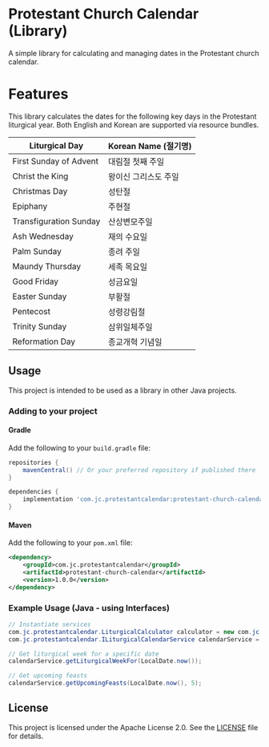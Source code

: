 # Protestant Church Calendar (Library)

A simple library for calculating and managing dates in the Protestant church calendar.

# Features
This library calculates the dates for the following key days in the Protestant liturgical year. Both English and Korean are supported via resource bundles.

| Liturgical Day            | Korean Name (절기명)       |
|---------------------------|---------------------------|
| First Sunday of Advent    | 대림절 첫째 주일          |
| Christ the King           | 왕이신 그리스도 주일      |
| Christmas Day             | 성탄절                   |
| Epiphany                  | 주현절                   |
| Transfiguration Sunday    | 산상변모주일             |
| Ash Wednesday             | 재의 수요일              |
| Palm Sunday               | 종려 주일                |
| Maundy Thursday           | 세족 목요일              |
| Good Friday               | 성금요일                 |
| Easter Sunday             | 부활절                   |
| Pentecost                 | 성령강림절               |
| Trinity Sunday            | 삼위일체주일             |
| Reformation Day           | 종교개혁 기념일          |

## Usage

This project is intended to be used as a library in other Java projects.

### Adding to your project

#### Gradle

Add the following to your `build.gradle` file:

```groovy
repositories {
    mavenCentral() // Or your preferred repository if published there
}

dependencies {
    implementation 'com.jc.protestantcalendar:protestant-church-calendar:1.0.0' // Replace with actual group, artifact, version
}
```

#### Maven

Add the following to your `pom.xml` file:

```xml
<dependency>
    <groupId>com.jc.protestantcalendar</groupId>
    <artifactId>protestant-church-calendar</artifactId>
    <version>1.0.0</version>
</dependency>
```

### Example Usage (Java - using Interfaces)

```java
// Instantiate services
com.jc.protestantcalendar.LiturgicalCalculator calculator = new com.jc.protestantcalendar.LiturgicalCalculator(ResourceBundle.getBundle("messages", Locale.ENGLISH));
com.jc.protestantcalendar.ILiturgicalCalendarService calendarService = new com.jc.protestantcalendar.LiturgicalCalendarService(calculator);

// Get liturgical week for a specific date
calendarService.getLiturgicalWeekFor(LocalDate.now());

// Get upcoming feasts
calendarService.getUpcomingFeasts(LocalDate.now(), 5);
```
## License

This project is licensed under the Apache License 2.0. See the [LICENSE](LICENSE) file for details.
